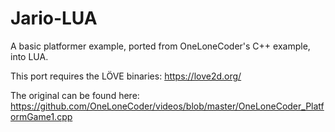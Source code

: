# Jario-LUA
A basic platformer example, ported from OneLoneCoder's C++ example, into LUA.

This port requires the LÖVE binaries: https://love2d.org/

The original can be found here: https://github.com/OneLoneCoder/videos/blob/master/OneLoneCoder_PlatformGame1.cpp
